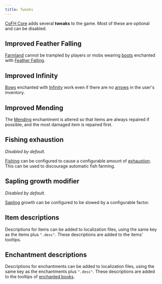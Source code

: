 ```yaml
---
title: Tweaks
---
```


[CoFH Core](../) adds several **tweaks** to the game. Most of these are optional
and can be disabled.


Improved Feather Falling
------------------------

[Farmland](https://minecraft.gamepedia.com/Farmland) cannot be trampled by
players or mobs wearing [boots](https://minecraft.gamepedia.com/Boots) enchanted
with [Feather Falling](https://minecraft.gamepedia.com/Feather_Falling).


Improved Infinity
-----------------

[Bows](https://minecraft.gamepedia.com/Bow) enchanted with
[Infinity](https://minecraft.gamepedia.com/Infinity) work even if there are no
[arrows](https://minecraft.gamepedia.com/Arrow) in the user's inventory.


Improved Mending
----------------

The [Mending](https://minecraft.gamepedia.com/Mending) enchantment is altered so
that items are always repaired if possible, and the most damaged item is
repaired first.


Fishing exhaustion
------------------

*Disabled by default.*

[Fishing](https://minecraft.gamepedia.com/Fishing) can be configured to cause a
configurable amount of [exhaustion](https://minecraft.gamepedia.com/Hunger).
This can be used to discourage automatic fish farming.


Sapling growth modifier
-----------------------

*Disabled by default.*

[Sapling](https://minecraft.gamepedia.com/Saplings) growth can be configured to
be slowed by a configurable factor.


Item descriptions
-----------------

Descriptions for items can be added to localization files, using the same key as
the items plus `".desc"`. These descriptions are added to the items' tooltips.


Enchantment descriptions
------------------------

Descriptions for enchantments can be added to localization files, using the same
key as the enchantments plus `".desc"`. These descriptions are added to the
tooltips of [enchanted books](https://minecraft.gamepedia.com/Enchanted_Book).
